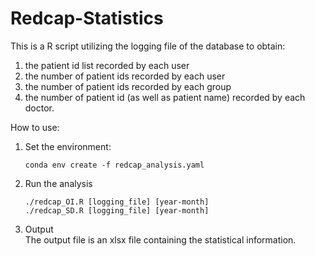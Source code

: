 # Redcap-Statistics
This is a R script utilizing the logging file of the database to obtain:    
  1. the patient id list recorded by each user  
  2. the number of patient ids recorded by each user  
  3. the number of patient ids recorded by each group  
  4. the number of patient id (as well as patient name) recorded by each doctor.  

How to use:   
1. Set the environment:      
   ```   
   conda env create -f redcap_analysis.yaml
   ```     
2. Run the analysis     
   ```
   ./redcap_OI.R [logging_file] [year-month]
   ./redcap_SD.R [logging_file] [year-month]
   ```
3. Output          
   The output file is an xlsx file containing the statistical information.
